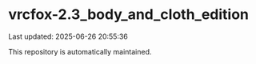 # vrcfox-2.3_body_and_cloth_edition

Last updated: 2025-06-26 20:55:36

This repository is automatically maintained.
